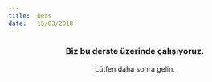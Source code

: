 ```yaml
---
title:  Ders
date:   15/03/2018
---
```


### <center>Biz bu derste üzerinde çalışıyoruz.</center>
<center>Lütfen daha sonra gelin.</center>